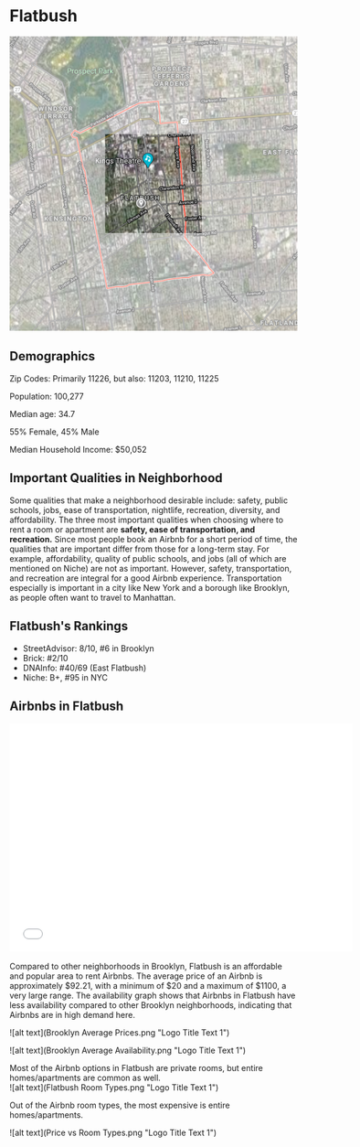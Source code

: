 

# Flatbush
![alt text](flatbushmap2.png "Logo Title Text 1")  

## Demographics

Zip Codes: Primarily 11226, but also: 11203, 11210, 11225  

Population: 100,277  

Median age: 34.7  

55% Female, 45% Male  

Median Household Income: $50,052  


## Important Qualities in Neighborhood  

Some qualities that make a neighborhood desirable include: safety, public schools, jobs, ease of transportation, nightlife, recreation, diversity, and affordability. The three most important qualities when choosing where to rent a room or apartment are **safety, ease of transportation, and recreation.** Since most people book an Airbnb for a short period of time, the qualities that are important differ from those for a long-term stay. For example, affordability, quality of public schools, and jobs (all of which are mentioned on Niche) are not as important. However, safety, transportation, and recreation are integral for a good Airbnb experience. Transportation especially is important in a city like New York and a borough like Brooklyn, as people often want to travel to Manhattan.

## Flatbush's Rankings  

* StreetAdvisor: 8/10, #6 in Brooklyn
* Brick: #2/10
* DNAInfo: #40/69 (East Flatbush)
* Niche: B+, #95 in NYC  


## Airbnbs in Flatbush
<dl>
<iframe src="FlatbushAirbnbs.html" width="600" height="400" frameborder="0" frameborder="0" marginwidth="0" marginheight="0" allowfullscreen></iframe>
</dl>
Compared to other neighborhoods in Brooklyn, Flatbush is an affordable and popular area to rent Airbnbs. The average price of an Airbnb is approximately $92.21, with a minimum of $20 and a maximum of $1100, a very large range. The availability graph shows that Airbnbs in Flatbush have less availability compared to other Brooklyn neighborhoods, indicating that Airbnbs are in high demand here.

![alt text](Brooklyn Average Prices.png "Logo Title Text 1")  

![alt text](Brooklyn Average Availability.png "Logo Title Text 1")  

Most of the Airbnb options in Flatbush are private rooms, but entire homes/apartments are common as well.  
![alt text](Flatbush Room Types.png "Logo Title Text 1")  

Out of the Airbnb room types, the most expensive is entire homes/apartments.

![alt text](Price vs Room Types.png "Logo Title Text 1")  

